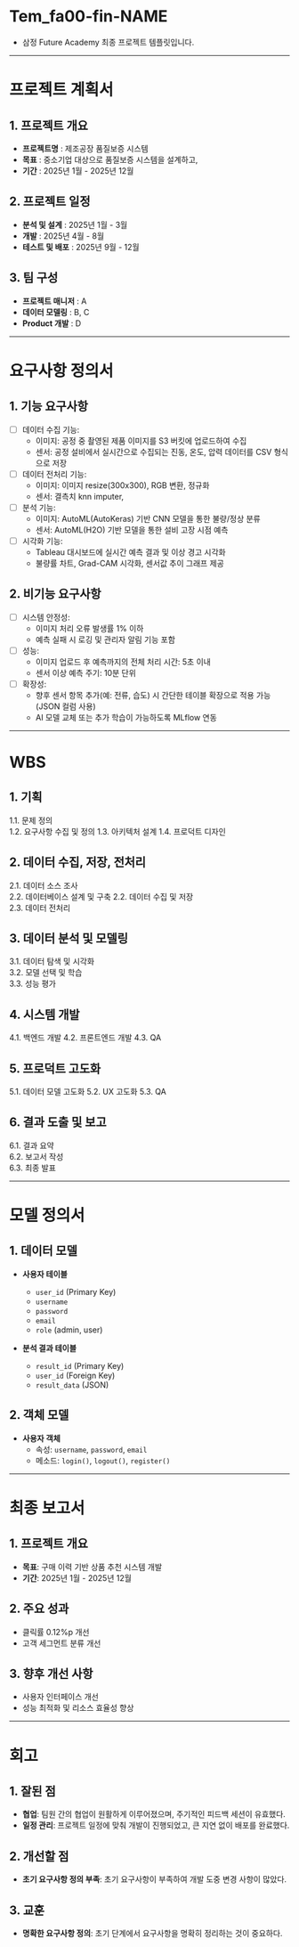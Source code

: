 # Tem_fa00-fin-NAME
- 삼정 Future Academy 최종 프로젝트 템플릿입니다. 
---------------------------------------

# 프로젝트 계획서

## 1. 프로젝트 개요
- **프로젝트명** : 제조공장 품질보증 시스템
- **목표** : 중소기업 대상으로 품질보증 시스템을 설계하고, 
- **기간** : 2025년 1월 - 2025년 12월

## 2. 프로젝트 일정
- **분석 및 설계** : 2025년 1월 - 3월
- **개발** : 2025년 4월 - 8월
- **테스트 및 배포** : 2025년 9월 - 12월

## 3. 팀 구성
- **프로젝트 매니저** : A
- **데이터 모델링** : B, C
- **Product 개발** : D
   
---------------------------------------

# 요구사항 정의서

## 1. 기능 요구사항
- [ ] 데이터 수집 기능:
  - 이미지: 공정 중 촬영된 제품 이미지를 S3 버킷에 업로드하여 수집
  - 센서: 공정 설비에서 실시간으로 수집되는 진동, 온도, 압력 데이터를 CSV 형식으로 저장
- [ ] 데이터 전처리 기능:
  - 이미지: 이미지 resize(300x300), RGB 변환, 정규화
  - 센서: 결측치 knn imputer, 
- [ ] 분석 기능:
  - 이미지: AutoML(AutoKeras) 기반 CNN 모델을 통한 불량/정상 분류
  - 센서: AutoML(H2O) 기반 모델을 통한 설비 고장 시점 예측
- [ ] 시각화 기능:
  - Tableau 대시보드에 실시간 예측 결과 및 이상 경고 시각화
  - 불량률 차트, Grad-CAM 시각화, 센서값 추이 그래프 제공

## 2. 비기능 요구사항
- [ ] 시스템 안정성:
  - 이미지 처리 오류 발생률 1% 이하
  - 예측 실패 시 로깅 및 관리자 알림 기능 포함
- [ ] 성능:
  - 이미지 업로드 후 예측까지의 전체 처리 시간: 5초 이내
  - 센서 이상 예측 주기: 10분 단위
- [ ] 확장성:
  - 향후 센서 항목 추가(예: 전류, 습도) 시 간단한 테이블 확장으로 적용 가능(JSON 컬럼 사용)
  - AI 모델 교체 또는 추가 학습이 가능하도록 MLflow 연동

----------------------------------------

# WBS
## 1. 기획
1.1. 문제 정의  
1.2. 요구사항 수집 및 정의
1.3. 아키텍처 설계
1.4. 프로덕트 디자인

## 2. 데이터 수집, 저장, 전처리
2.1. 데이터 소스 조사  
2.2. 데이터베이스 설계 및 구축
2.2. 데이터 수집 및 저장  
2.3. 데이터 전처리

## 3. 데이터 분석 및 모델링
3.1. 데이터 탐색 및 시각화  
3.2. 모델 선택 및 학습  
3.3. 성능 평가  

## 4. 시스템 개발
4.1. 백엔드 개발
4.2. 프론트엔드 개발
4.3. QA

## 5. 프로덕트 고도화
5.1. 데이터 모델 고도화
5.2. UX 고도화
5.3. QA

## 6. 결과 도출 및 보고
6.1. 결과 요약  
6.2. 보고서 작성  
6.3. 최종 발표

-----------------------------------------

# 모델 정의서

## 1. 데이터 모델
- **사용자 테이블**
  - `user_id` (Primary Key)
  - `username`
  - `password`
  - `email`
  - `role` (admin, user)

- **분석 결과 테이블**
  - `result_id` (Primary Key)
  - `user_id` (Foreign Key)
  - `result_data` (JSON)

## 2. 객체 모델
- **사용자 객체**
  - 속성: `username`, `password`, `email`
  - 메소드: `login()`, `logout()`, `register()`
 
----------------------------------------

# 최종 보고서

## 1. 프로젝트 개요
- **목표**: 구매 이력 기반 상품 추천 시스템 개발
- **기간**: 2025년 1월 - 2025년 12월

## 2. 주요 성과
- 클릭률 0.12%p 개선
- 고객 세그먼트 분류 개선

## 3. 향후 개선 사항
- 사용자 인터페이스 개선
- 성능 최적화 및 리소스 효율성 향상

-----------------------------------------

# 회고

## 1. 잘된 점
- **협업**: 팀원 간의 협업이 원활하게 이루어졌으며, 주기적인 피드백 세션이 유효했다.
- **일정 관리**: 프로젝트 일정에 맞춰 개발이 진행되었고, 큰 지연 없이 배포를 완료했다.

## 2. 개선할 점
- **초기 요구사항 정의 부족**: 초기 요구사항이 부족하여 개발 도중 변경 사항이 많았다.

## 3. 교훈
- **명확한 요구사항 정의**: 초기 단계에서 요구사항을 명확히 정리하는 것이 중요하다.
